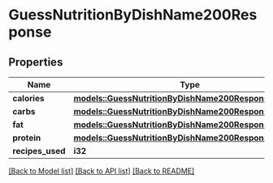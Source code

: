 # GuessNutritionByDishName200Response

## Properties

Name | Type | Description | Notes
------------ | ------------- | ------------- | -------------
**calories** | [**models::GuessNutritionByDishName200ResponseCalories**](guessNutritionByDishName_200_response_calories.md) |  | 
**carbs** | [**models::GuessNutritionByDishName200ResponseCalories**](guessNutritionByDishName_200_response_calories.md) |  | 
**fat** | [**models::GuessNutritionByDishName200ResponseCalories**](guessNutritionByDishName_200_response_calories.md) |  | 
**protein** | [**models::GuessNutritionByDishName200ResponseCalories**](guessNutritionByDishName_200_response_calories.md) |  | 
**recipes_used** | **i32** |  | 

[[Back to Model list]](../README.md#documentation-for-models) [[Back to API list]](../README.md#documentation-for-api-endpoints) [[Back to README]](../README.md)


